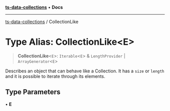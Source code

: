 [**ts-data-collections**](../README.md) • **Docs**

---

[ts-data-collections](../README.md) / CollectionLike

# Type Alias: CollectionLike\<E\>

> **CollectionLike**\<`E`\>: `Iterable`\<`E`\> & `LengthProvider` \| `ArrayGenerator`\<`E`\>

Describes an object that can behave like a Collection. It has a
`size` or `length` and it is possible to iterate through its
elements.

## Type Parameters

• **E**
